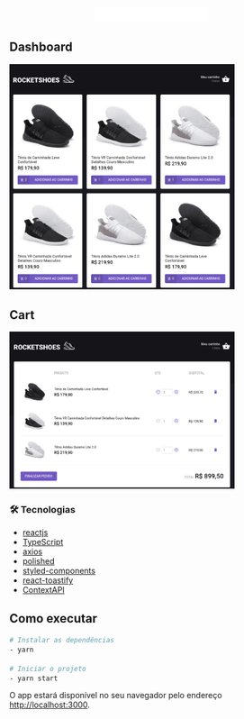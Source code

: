 <p align="center">
  <img alt="Desafio carrinho de compras" width="200px" src="https://github.com/juliannelicon/bootcamp-ignite-rocketseat/blob/master/ignite-desafio-reactjs-hook-carrinho-de-compras/src/assets/images/logo.svg" />
</p>

## Dashboard
<img alt="Desafio carrinho de compras" width="400px" src="https://github.com/juliannelicon/bootcamp-ignite-rocketseat/blob/master/ignite-desafio-reactjs-hook-carrinho-de-compras/src/assets/images/dashboard.png" />

## Cart
<img alt="Desafio carrinho de compras" width="400px" src="https://github.com/juliannelicon/bootcamp-ignite-rocketseat/blob/master/ignite-desafio-reactjs-hook-carrinho-de-compras/src/assets/images/cart.png" />

### 🛠 Tecnologias
- [reactjs](https://pt-br.reactjs.org/)
- [TypeScript](https://www.typescriptlang.org/)
- [axios](https://axios-http.com/docs/intro)
- [polished](https://polished.js.org/)
- [styled-components](https://styled-components.com/)
- [react-toastify](https://fkhadra.github.io/react-toastify/introduction)
- [ContextAPI](https://pt-br.reactjs.org/docs/context.html)

## Como executar

```bash
# Instalar as dependências
- yarn

# Iniciar o projeto
- yarn start

```

O app estará disponível no seu navegador pelo endereço [http://localhost:3000](http://localhost:3000).
